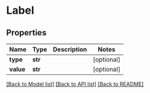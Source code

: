 # Label

## Properties
Name | Type | Description | Notes
------------ | ------------- | ------------- | -------------
**type** | **str** |  | [optional] 
**value** | **str** |  | [optional] 

[[Back to Model list]](README.md#documentation-for-models) [[Back to API list]](../README.md#documentation-for-api-endpoints) [[Back to README]](../README.md)


